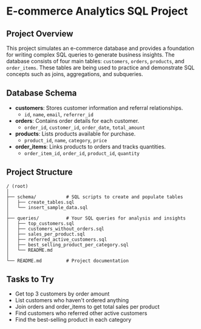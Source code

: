 # E-commerce Analytics SQL Project

## Project Overview
This project simulates an e-commerce database and provides a foundation for writing complex SQL queries to generate business insights. The database consists of four main tables: `customers`, `orders`, `products`, and `order_items`. These tables are being used to practice and demonstrate SQL concepts such as joins, aggregations, and subqueries.

## Database Schema
- **customers**: Stores customer information and referral relationships.
  - `id`, `name`, `email`, `referrer_id`
- **orders**: Contains order details for each customer.
  - `order_id`, `customer_id`, `order_date`, `total_amount`
- **products**: Lists products available for purchase.
  - `product_id`, `name`, `category`, `price`
- **order_items**: Links products to orders and tracks quantities.
  - `order_item_id`, `order_id`, `product_id`, `quantity`

## Project Structure
```
/ (root)
│
├── schema/           # SQL scripts to create and populate tables
│   ├── create_tables.sql
│   └── insert_sample_data.sql
│
├── queries/          # Your SQL queries for analysis and insights
│   ├── top_customers.sql
│   ├── customers_without_orders.sql
│   ├── sales_per_product.sql
│   ├── referred_active_customers.sql
│   ├── best_selling_product_per_category.sql
│   └── README.md
│
└── README.md         # Project documentation
```

## Tasks to Try
- Get top 3 customers by order amount
- List customers who haven't ordered anything
- Join orders and order_items to get total sales per product
- Find customers who referred other active customers
- Find the best-selling product in each category
 